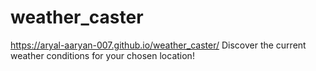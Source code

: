 # weather_caster
https://aryal-aaryan-007.github.io/weather_caster/
Discover the current weather conditions for your chosen location!
